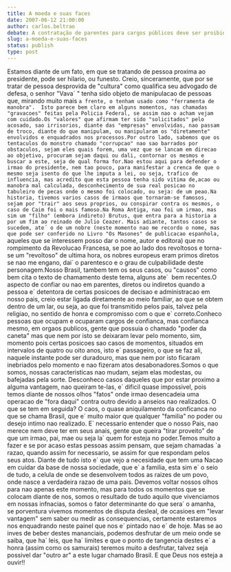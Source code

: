 ```yaml
---
title: A moeda e suas faces
date: 2007-06-12 21:00:00
author: carlos.beltrao
debate: A contratação de parentes para cargos públicos deve ser proibida?
slug: a-moeda-e-suas-faces
status: publish 
type: post
---
```


Estamos diante de um fato, em que se tratando de pessoa proxima ao presidente, pode ser hilario, ou funesto. Creio, sinceramente, que por se tratar de pessoa desprovida de "cultura" como qualifica seu advogado de defesa, o senhor "Vava´ " tenha sido objeto de manipulacao de pessoas que, mirando muito mais `a frente, o tenham usado como "ferramenta de manobra".  Isto parece bem claro em alguns momentos, nas chamadas "gravacoes" feitas pela Policia Federal, se assim nao o acham vejam com cuidado.Os "valores" que afirmam ter sido "solicitados" pelo acosado, sao irrisorios, diante das "empresas" envolvidas, nao passam de troco, diante do que manipulam, ou manipularam os "diretamente" envolvidos e enquadrados nos processos.Por outro lado, sabemos que os tentaculos do monstro chamado "corrupcao" nao sao barrados por obstaculos, sejam eles quais forem, uma vez que se lancam em direcao ao objetivo, procuram sejam daqui ou dali, contornar os mesmos e buscar a este, seja de qual forma for.Nao estou aqui para defender o irmao do presidente, nem tao pouco, para manifestar a crenca de que o mesmo seja isento do que lhe imputa a lei, ou seja, trafico de influencia, mas acredito que esta pessoa tenha sido vitima de,acao ou manobra mal calculada, desconhecimento de sua real posicao no tabuleiro de pecas onde o mesmo foi colocado, ou seja: de um peao.Na historia, tivemos varios casos de irmaos que tornaram-se famosos, sejam por "trair" aos seus proprios, ou conspirar contra os mesmos, o caso de Caim foi o mais famoso.Na Roma Antiga, nao foi um irmao, mas sim um "filho" (embora indireto) Brutus, que entra para a historia a por um fim ao reinado de Julio Ceazer. Mais adiante, tantos casos se sucedem, ate´ o de um nobre (neste momento nao me recordo o nome, mas que pode ser conferido no Livro "Os Masones" de publicacao espanhola, `aqueles que se interessem posso dar o nome, autor e editora) que no rompimento da Revolucao Francesa, se poe ao lado dos revoltosos e torna-se um "revoltoso" de ultima hora, os nobres europeus eram primos diretos se nao me engano, dai´ o parentesco e o grau de culpabilidade deste personagem.Nosso Brasil, tambem tem os seus casos, ou "causos" como bem cita o texto de chamamento deste tema, alguns ate´  bem recentes.O aspecto de confiar ou nao em parentes, diretos ou indiretos quando a pessoa e´ detentora de certas posicoes de decisao e administracao em nosso pais, creio estar ligada diretamente ao meio familiar, ao que se obtem dentro de um lar, ou seja, ao que foi transmitido pelos pais, talvez pela religiao, no sentido de honra e compromisso com o que e´ correto.Conheco pessoas que ocupam e ocuparam cargos de confianca, mas confianca mesmo, em orgaos publicos, gente que possuia o chamado "poder da caneta" mas que nem por isto se deixaram levar pelo momento, sim, momento pois certas posicoes sao casos de momentos, situados em intervalos de quatro ou oito anos, isto e´ passageiro, o que se faz ali, naquele instante pode ser duradouro, mas que nem por isto ficaram inebriados pelo momento e nao fizeram atos desabonadores.Somos o que somos, nossas caracteristicas nao mudam, sejam elas modestas, ou bafejadas pela sorte. Desconheco casos daqueles que por estar proximo a alguma vantagem, nao queiram te-las, e´ dificil quase impossivel, pois temos diante de nossos olhos "fatos" onde irmao desencadeia uma operacao de "fora daqui" contra outro devido a anseios nao realizados. O que se tem em seguida? O caos, o quase aniquilamento da conficanca no que se chama Brasil, que e´ muito maior que qualquer "familia" no poder ou desejo intimo nao realizado. E´ necessario entender que o nosso Pais, nao merece nem deve ter em seus anais, gente que queira "tirar proveito" de que um irmao, pai, mae ou seja la´ quem for esteja no poder.Temos muito a fazer e se por acaso estas pessoas assim pensam, que sejam chamadas `a razao, quando assim for necessario, se assim for que respondam pelos seus atos. Diante de tudo isto e´ que vejo a necesidade que tem uma Nacao em cuidar da base de nossa sociedade, que e´ a familia, esta sim e´ o seio de tudo, a celula de onde se desenvolvem todos as raizes de um povo, onde nasce a verdadeira razao de uma pais. Devemos voltar nossos olhos para nao apenas este momento, mas para todos os momentos que se colocam diante de nos, somos o resultado de tudo aquilo que vivenciamos em nossas infnacias, somos o fator determinante do que sera´ o amanha, se porventura vivemos momentos de disputa desleal, de ocasioes em "levar vantagem" sem saber ou medir as consequencias, certamente estaremos nos enquadrando neste painel que nos e´ pintado nao e´ de hoje. Mas se ao inves de beber destes mananciais, podemos desfrutar de um meio onde se saiba, que ha´ leis, que ha´ limites e que o ponto de tangencia destes e´ a honra (assim como os samurais) teremos muito a desfrutar, talvez seja possivel dar "outro ar" a este lugar chamado Brasil. E que Deus nos esteja a ouvir!!
